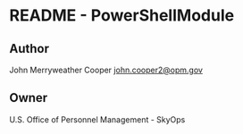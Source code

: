 # README - PowerShellModule

## Author
John Merryweather Cooper <john.cooper2@opm.gov>

## Owner
U.S. Office of Personnel Management - SkyOps